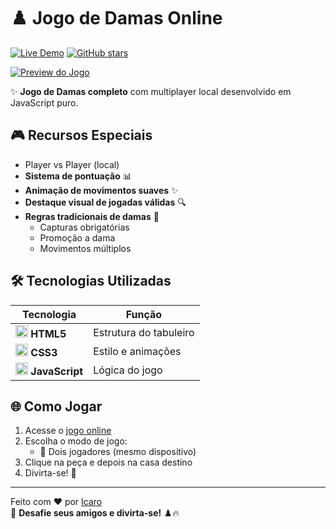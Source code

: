 # ♟️ Jogo de Damas Online

[![Live Demo](https://img.shields.io/badge/Jogar-Live%20Site-brightgreen?style=for-the-badge)](https://icarox52.github.io/jogoDeDamasparte2./)
[![GitHub stars](https://img.shields.io/github/stars/Icarox52/jogoDeDamasparte2?style=for-the-badge)](https://github.com/Icarox52/jogoDeDamasparte2./stargazers)

<a href="https://icarox52.github.io/jogoDeDamasparte2./"><img src="" alt="Preview do Jogo"/></a>

✨ **Jogo de Damas completo** com multiplayer local desenvolvido em JavaScript puro.

## 🎮 Recursos Especiais

  - Player vs Player (local)
- **Sistema de pontuação** 📊
- **Animação de movimentos suaves** ✨
- **Destaque visual de jogadas válidas** 🔍
- **Regras tradicionais de damas** 📜
  - Capturas obrigatórias
  - Promoção a dama
  - Movimentos múltiplos

## 🛠️ Tecnologias Utilizadas

| Tecnologia | Função |
|------------|--------|
| <img src="https://cdn.jsdelivr.net/gh/devicons/devicon/icons/html5/html5-original.svg" width="20"/> **HTML5** | Estrutura do tabuleiro |
| <img src="https://cdn.jsdelivr.net/gh/devicons/devicon/icons/css3/css3-original.svg" width="20"/> **CSS3** | Estilo e animações |
| <img src="https://cdn.jsdelivr.net/gh/devicons/devicon/icons/javascript/javascript-original.svg" width="20"/> **JavaScript** | Lógica do jogo |

## 🌐 Como Jogar

1. Acesse o [jogo online](https://icarox52.github.io/jogoDeDamasparte2./)
2. Escolha o modo de jogo:
   - 👥 Dois jogadores (mesmo dispositivo)
3. Clique na peça e depois na casa destino
4. Divirta-se! 🎉

---

Feito com ❤️ por [Icaro](https://github.com/Icarox52)  
🎯 **Desafie seus amigos e divirta-se!** ♟️🔥
